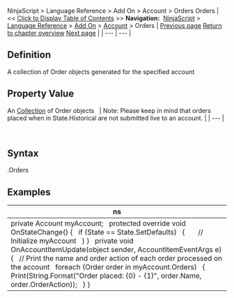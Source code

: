 ﻿
NinjaScript > Language Reference > Add On > Account > Orders
Orders
| << [Click to Display Table of Contents](orders_account.md) >> **Navigation:**     [NinjaScript](ninjascript-1.md) > [Language Reference](language_reference_wip-1.md) > [Add On](add_on-1.md) > [Account](account_class-1.md) > Orders | [Previous page](name_account-1.md) [Return to chapter overview](account_class-1.md) [Next page](orderupdate-1.md) |
| --- | --- |
## Definition
A collection of Order objects generated for the specified account
 
## Property Value
An [Collection](https://msdn.microsoft.com/en-us/library/ms132397(v=vs.110).aspx) of Order objects
 
| Note: Please keep in mind that orders placed when in State.Historical are not submitted live to an account. |
| --- |

 
## Syntax
<Account>.Orders
## 
## Examples
| ns |
| --- |
| private Account myAccount;   protected override void OnStateChange() {    if (State == State.SetDefaults)    {        // Initialize myAccount    } }   private void OnAccountItemUpdate(object sender, AccountItemEventArgs e) {    // Print the name and order action of each order processed on the account    foreach (Order order in myAccount.Orders)    {        Print(String.Format("Order placed: {0} - {1}", order.Name, order.OrderAction));    } } |
